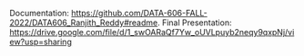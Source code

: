 
Documentation: https://github.com/DATA-606-FALL-2022/DATA606_Ranjith_Reddy#readme. 
Final Presentation: https://drive.google.com/file/d/1_swOARaQf7Yw_oUVLpuyb2neqy9qxpNj/view?usp=sharing

